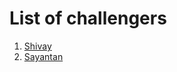 # List of challengers

1. [Shivay](https://github.com/shivaylamba)
2. [Sayantan](https://github.com/sayantan615)
